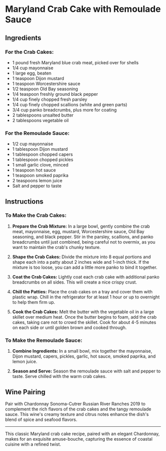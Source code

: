 # Maryland Crab Cake with Remoulade Sauce

## Ingredients

### For the Crab Cakes:
- 1 pound fresh Maryland blue crab meat, picked over for shells
- 1/4 cup mayonnaise
- 1 large egg, beaten
- 1 teaspoon Dijon mustard
- 1 teaspoon Worcestershire sauce
- 1/2 teaspoon Old Bay seasoning
- 1/4 teaspoon freshly ground black pepper
- 1/4 cup finely chopped fresh parsley
- 1/4 cup finely chopped scallions (white and green parts)
- 3/4 cup panko breadcrumbs, plus more for coating
- 2 tablespoons unsalted butter
- 2 tablespoons vegetable oil

### For the Remoulade Sauce:
- 1/2 cup mayonnaise
- 1 tablespoon Dijon mustard
- 1 tablespoon chopped capers
- 1 tablespoon chopped pickles
- 1 small garlic clove, minced
- 1 teaspoon hot sauce
- 1 teaspoon smoked paprika
- 2 teaspoons lemon juice
- Salt and pepper to taste

## Instructions

### To Make the Crab Cakes:
1. **Prepare the Crab Mixture:** In a large bowl, gently combine the crab meat, mayonnaise, egg, mustard, Worcestershire sauce, Old Bay seasoning, and black pepper. Stir in the parsley, scallions, and panko breadcrumbs until just combined, being careful not to overmix, as you want to maintain the crab's chunky texture.

2. **Shape the Crab Cakes:** Divide the mixture into 8 equal portions and shape each into a patty about 2 inches wide and 1-inch thick. If the mixture is too loose, you can add a little more panko to bind it together.

3. **Coat the Crab Cakes:** Lightly coat each crab cake with additional panko breadcrumbs on all sides. This will create a nice crispy crust.

4. **Chill the Patties:** Place the crab cakes on a tray and cover them with plastic wrap. Chill in the refrigerator for at least 1 hour or up to overnight to help them firm up.

5. **Cook the Crab Cakes:** Melt the butter with the vegetable oil in a large skillet over medium heat. Once the butter begins to foam, add the crab cakes, taking care not to crowd the skillet. Cook for about 4-5 minutes on each side or until golden brown and cooked through.

### To Make the Remoulade Sauce:
1. **Combine Ingredients:** In a small bowl, mix together the mayonnaise, Dijon mustard, capers, pickles, garlic, hot sauce, smoked paprika, and lemon juice.

2. **Season and Serve:** Season the remoulade sauce with salt and pepper to taste. Serve chilled with the warm crab cakes.

## Wine Pairing
Pair with Chardonnay Sonoma-Cutrer Russian River Ranches 2019 to complement the rich flavors of the crab cakes and the tangy remoulade sauce. This wine's creamy texture and citrus notes enhance the dish's blend of spice and seafood flavors.

---
This classic Maryland crab cake recipe, paired with an elegant Chardonnay, makes for an exquisite amuse-bouche, capturing the essence of coastal cuisine with a refined twist.